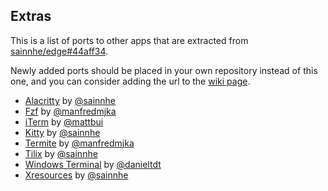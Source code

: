 ## Extras

This is a list of ports to other apps that are extracted from [sainnhe/edge#44aff34](https://github.com/sainnhe/edge/commit/44aff34e04337120a49a52e94ce735d09c7fafbe).

Newly added ports should be placed in your own repository instead of this one, and you can consider adding the url to the [wiki page](https://github.com/sainnhe/edge/wiki/Related-Projects).

- [Alacritty](./alacritty) by [@sainnhe](https://github.com/sainnhe)
- [Fzf](./fzf) by [@manfredmjka](https://github.com/manfredmjka)
- [iTerm](./iterm) by [@mattbui](https://github.com/mattbui)
- [Kitty](./kitty) by [@sainnhe](https://github.com/sainnhe)
- [Termite](./termite) by [@manfredmjka](https://github.com/manfredmjka)
- [Tilix](./tilix) by [@sainnhe](https://github.com/sainnhe)
- [Windows Terminal](./wt) by [@danieltdt](https://github.com/danieltdt)
- [Xresources](./xresources) by [@sainnhe](https://github.com/sainnhe)
